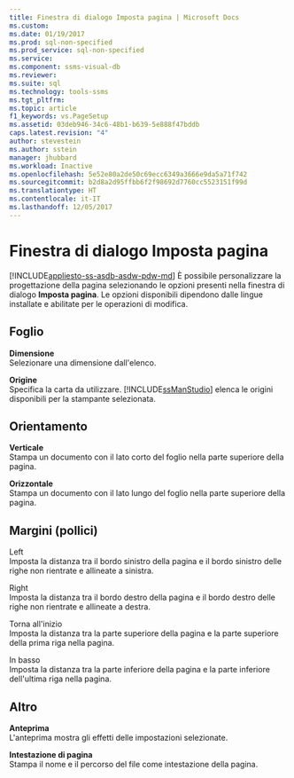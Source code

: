 ```yaml
---
title: Finestra di dialogo Imposta pagina | Microsoft Docs
ms.custom: 
ms.date: 01/19/2017
ms.prod: sql-non-specified
ms.prod_service: sql-non-specified
ms.service: 
ms.component: ssms-visual-db
ms.reviewer: 
ms.suite: sql
ms.technology: tools-ssms
ms.tgt_pltfrm: 
ms.topic: article
f1_keywords: vs.PageSetup
ms.assetid: 03deb946-34c6-48b1-b639-5e888f47bddb
caps.latest.revision: "4"
author: stevestein
ms.author: sstein
manager: jhubbard
ms.workload: Inactive
ms.openlocfilehash: 5e52e80a2de50c69ecc6349a3666e9da5a71f742
ms.sourcegitcommit: b2d8a2d95ffbb6f2f98692d7760cc5523151f99d
ms.translationtype: HT
ms.contentlocale: it-IT
ms.lasthandoff: 12/05/2017
---
```

# <a name="page-setup-dialog-box"></a>Finestra di dialogo Imposta pagina
[!INCLUDE[appliesto-ss-asdb-asdw-pdw-md](../../includes/appliesto-ss-asdb-asdw-pdw-md.md)] È possibile personalizzare la progettazione della pagina selezionando le opzioni presenti nella finestra di dialogo **Imposta pagina**. Le opzioni disponibili dipendono dalle lingue installate e abilitate per le operazioni di modifica.  
  
## <a name="paper"></a>Foglio  
**Dimensione**  
Selezionare una dimensione dall'elenco.  
  
**Origine**  
Specifica la carta da utilizzare. [!INCLUDE[ssManStudio](../../includes/ssmanstudio_md.md)] elenca le origini disponibili per la stampante selezionata.  
  
## <a name="orientation"></a>Orientamento  
**Verticale**  
Stampa un documento con il lato corto del foglio nella parte superiore della pagina.  
  
**Orizzontale**  
Stampa un documento con il lato lungo del foglio nella parte superiore della pagina.  
  
## <a name="margins-inches"></a>Margini (pollici)  
Left  
Imposta la distanza tra il bordo sinistro della pagina e il bordo sinistro delle righe non rientrate e allineate a sinistra.  
  
Right  
Imposta la distanza tra il bordo destro della pagina e il bordo destro delle righe non rientrate e allineate a destra.  
  
Torna all'inizio  
Imposta la distanza tra la parte superiore della pagina e la parte superiore della prima riga nella pagina.  
  
In basso  
Imposta la distanza tra la parte inferiore della pagina e la parte inferiore dell'ultima riga nella pagina.  
  
## <a name="other"></a>Altro  
**Anteprima**  
L'anteprima mostra gli effetti delle impostazioni selezionate.  
  
**Intestazione di pagina**  
Stampa il nome e il percorso del file come intestazione della pagina.  
  
